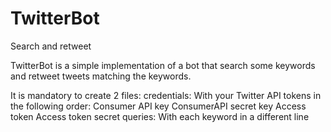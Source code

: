 # TwitterBot
Search and retweet

TwitterBot is a simple implementation of a bot that search some keywords and retweet tweets matching the keywords.

It is mandatory to create 2 files:
    credentials: With your Twitter API tokens in the following order:
                 Consumer API key
                 ConsumerAPI secret key
                 Access token
                 Access token secret
    queries:     With each keyword in a different line
 
